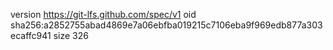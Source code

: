 version https://git-lfs.github.com/spec/v1
oid sha256:a2852755abad4869e7a06ebfba019215c7106eba9f969edb877a303ecaffc941
size 326
